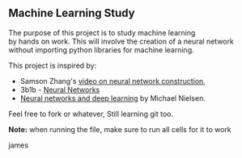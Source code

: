 ## Machine Learning Study ##

The purpose of this project is to study machine learning  
by hands on work. This will involve the creation of a neural network  
without importing python libraries for machine learning. 

This project is inspired by:

- Samson Zhang's [video on neural network construction,](https://youtu.be/w8yWXqWQYmU)  
- 3b1b - [Neural Networks](https://www.3blue1brown.com/topics/neural-networks)  
- [Neural networks and deep learning](http://neuralnetworksanddeeplearning.com) by Michael Nielsen.

Feel free to fork or whatever, Still learning git too. 

**Note:** when running the file, make sure to run all cells for it to work

james
